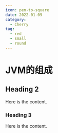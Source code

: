 ```yaml
---
icon: pen-to-square
date: 2022-01-09
category:
  - Cherry
tag:
  - red
  - small
  - round
---
```


# JVM的组成

## Heading 2

Here is the content.

### Heading 3

Here is the content.
